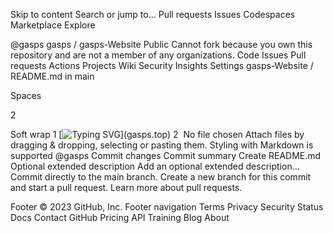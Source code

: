 Skip to content
Search or jump to…
Pull requests
Issues
Codespaces
Marketplace
Explore
 
@gasps 
gasps
/
gasps-Website
Public
Cannot fork because you own this repository and are not a member of any organizations.
Code
Issues
Pull requests
Actions
Projects
Wiki
Security
Insights
Settings
gasps-Website
/
README.md
in
main
 

Spaces

2

Soft wrap
1
[![Typing SVG](https://readme-typing-svg.herokuapp.com?duration=3000&center=true&width=450&lines=gasps%20Updates;)](gasps.top)
2
​
No file chosen
Attach files by dragging & dropping, selecting or pasting them.
Styling with Markdown is supported
@gasps
Commit changes
Commit summary
Create README.md
Optional extended description
Add an optional extended description…
 Commit directly to the main branch.
 Create a new branch for this commit and start a pull request. Learn more about pull requests.
 
Footer
© 2023 GitHub, Inc.
Footer navigation
Terms
Privacy
Security
Status
Docs
Contact GitHub
Pricing
API
Training
Blog
About
